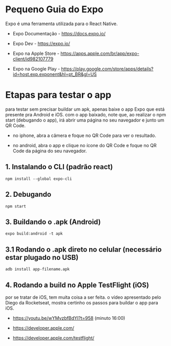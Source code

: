 # Pequeno Guia do Expo
Expo é uma ferramenta utilizada para o React Native.

* Expo Documentação - https://docs.expo.io/

* Expo Dev - https://expo.io/

* Expo na Apple Store - https://apps.apple.com/br/app/expo-client/id982107779

* Expo na Google Play - https://play.google.com/store/apps/details?id=host.exp.exponent&hl=pt_BR&gl=US

# Etapas para testar o app
para testar sem precisar buildar um apk, apenas baixe o app Expo que está presente pra Android e iOS. com o app baixado, note que, ao realizar o npm start (debugando o app), irá abrir uma página no seu navegador e junto um QR Code. 

* no iphone, abra a câmera e foque no QR Code para ver o resultado.

* no android, abra o app e clique no ícone do QR Code e foque no QR Code da página do seu navegador.
  

## 1. Instalando o CLI (padrão react)
```
npm install --global expo-cli
```

## 2. Debugando
```
npm start
```

## 3. Buildando o .apk (Android)
```
expo build:android -t apk
```

## 3.1 Rodando o .apk direto no celular (necessário estar plugado no USB)
```
adb install app-filename.apk
```

## 4. Rodando a build no Apple TestFlight (iOS)
por se tratar de iOS, tem muita coisa a ser feita. o vídeo apresentado pelo Diego da Rocketseat, mostra certinho os passos para buildar o app para iOS.

* https://youtu.be/wYMvzbfBdYI?t=958  (minuto 16:00)

* https://developer.apple.com/

* https://developer.apple.com/testflight/

